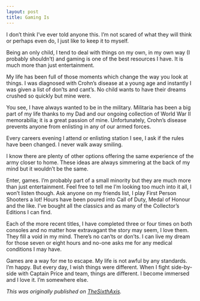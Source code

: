```yaml
---
layout: post
title: Gaming Is
---
```


I don’t think I’ve ever told anyone this. I’m not scared of what they will think or perhaps even do, I just like to keep it to myself. 

Being an only child, I tend to deal with things on my own, in my own way (I probably shouldn’t) and gaming is one of the best resources I have. It is much more than just entertainment.

My life has been full of those moments which change the way you look at things. I was diagnosed with Crohn’s disease at a young age and instantly I was given a list of don’ts and cant’s. No child wants to have their dreams crushed so quickly but mine were.

You see, I have always wanted to be in the military. Militaria has been a big part of my life thanks to my Dad and our ongoing collection of World War II memorabilia; it is a great passion of mine. Unfortunately, Crohn’s disease prevents anyone from enlisting in any of our armed forces.

Every careers evening I attend or enlisting station I see, I ask if the rules have been changed. I never walk away smiling. 

I know there are plenty of other options offering the same experience of the army closer to home. These ideas are always simmering at the back of my mind but it wouldn’t be the same.

Enter, games. I’m probably part of a small minority but they are much more than just entertainment. Feel free to tell me I’m looking too much into it all, I won’t listen though. Ask anyone on my friends list, I play First Person Shooters a lot! Hours have been poured into Call of Duty, Medal of Honour and the like. I’ve bought all the classics and as many of the Collector’s Editions I can find.

Each of the more recent titles, I have completed three or four times on both consoles and no matter how extravagant the story may seem, I love them. They fill a void in my mind. There’s no can’ts or don’ts. I can live my dream for those seven or eight hours and no-one asks me for any medical conditions I may have.

Games are a way for me to escape. My life is not awful by any standards. I’m happy. But every day, I wish things were different. When I fight side-by-side with Captain Price and team, things are different. I become immersed and I love it. I’m somewhere else.

<i>This was originally published on [TheSixthAxis](https://www.thesixthaxis.com/2010/08/30/gaming-is/).</i>
